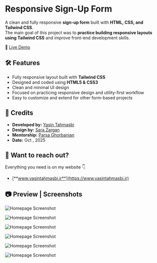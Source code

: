# Responsive Sign-Up Form
A clean and fully responsive **sign-up form** built with **HTML, CSS, and Tailwind CSS**.  
The main goal of this project was to **practice building responsive layouts using Tailwind CSS** and improve front-end development skills.


🔗 [Live Demo](https://yasin-tahmasbi.github.io/Responsive-Sign-Up-Form/)

## 🛠️ Features

- Fully responsive layout built with **Tailwind CSS**
- Designed and coded using **HTML5 & CSS3**
- Clean and minimal UI design
- Focused on practicing responsive design and utility-first workflow
- Easy to customize and extend for other form-based projects


## 👤 Credits

- **Developed by:** [Yasin Tahmasbi](https://yasintahmasbi.ir/)
- **Design by:** [Sara Zargan](https://www.linkedin.com/in/sara-zargan-80b7b02b6/)
- **Mentorship:** [Parsa Ghorbanian](https://www.instagram.com/parsa_ghorbanian_web/#)
- **Date:** Oct , 2025


## **🔗 Want to reach out?**

Everything you need is on my website 👇

-  [**www.yasintahmasbi.ir**](https://www.yasintahmasbi.ir)


## 📷 Preview | Screenshots

![Homepage Screenshot](assets/img/sc1.png)


![Homepage Screenshot](assets/img/sc2.png)


![Homepage Screenshot](assets/img/sc3.png)


![Homepage Screenshot](assets/img/sc4.png)


![Homepage Screenshot](assets/img/sc5.png)


![Homepage Screenshot](assets/img/sc6.png)
